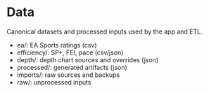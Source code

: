 # Data

Canonical datasets and processed inputs used by the app and ETL.

- ea/: EA Sports ratings (csv)
- efficiency/: SP+, FEI, pace (csv/json)
- depth/: depth chart sources and overrides (json)
- processed/: generated artifacts (json)
- imports/: raw sources and backups
- raw/: unprocessed inputs
